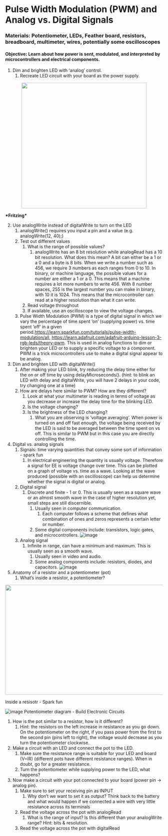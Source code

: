 # Pulse Width Modulation (PWM) and Analog vs. Digital Signals
### Materials: Potentiometer, LEDs, Feather board, resistors, breadboard, multimeter, wires, potentially some oscilloscopes
#### Objective: Learn about how power is sent, modulated, and interpreted by microcontrollers and electrical components.
1. Dim and brighten LED with ‘analog’ control.
   1. Recreate LED circuit with your board as the power supply.
<p align="center">
  <img width="400" height="400" src="https://user-images.githubusercontent.com/52707386/61998579-04ca5600-b067-11e9-8cd6-5c3d1ca73482.png">
</p>  
<b>*Fritzing*</b><br>


   2. Use analogWrite instead of digitalWrite to turn on the LED
      1. analogWrite() requires you input a pin and a value (e.g. analogWrite(12, 40);)
      2. Test out different values
         1. What is the range of possible values?
            1. analogWrite has an 8 bit resolution while analogRead has a 10 bit resolution. What does this mean? A bit can either be a 1 or a 0 and a byte is 8 bits. When we write a number such as 456, we require 3 numbers as each ranges from 0 to 10. In binary, or machine language, the possible values for a number are either a 1 or a 0. This means that a machine requires a lot more numbers to write 456. With 8 number spaces, 255 is the largest number you can make in binary, with 10 it is 1024. This means that the microcontroller can read at a higher resolution than what it can write.
         2. Read voltage throughout
         3. If available, use an oscilloscope to view the voltage changes.
      3. Pulse Width Modulation (PWM) is a type of digital signal in which we vary the percentage of time spent ‘on’ (supplying power) vs. time spent ‘off’ in a given period.https://learn.sparkfun.com/tutorials/pulse-width-modulation/all, https://learn.adafruit.com/adafruit-arduino-lesson-3-rgb-leds/theory-pwm. This is used in analog functions to dim or brighten your LED or to supply a specific voltage to a component. PWM is a trick microcontrollers use to make a digital signal appear to be analog.
2. Dim and brighten LED with digitalWrite()
   1. After making your LED blink, try reducing the delay time either for the on or off time by using delayMicroseconds(). (hint: to blink an LED with delay and digitalWrite, you will have 2 delays in your code, try changing one at a time)
   2. How are delays here similar to PWM? How are they different?
      1. Look at what your multimeter is reading in terms of voltage as you decrease or increase the delay time for the blinking LED.
      2. Is the voltage changing?
      3. Is the brightness of the LED changing?
         1. What you are observing is ‘voltage averaging’. When power is turned on and off fast enough, the voltage being received by the LED is said to be averaged between the time spent on vs off. This is similar to PWM but in this case you are directly controlling the time.
3. Digital vs. analog signals
   1. Signals: time varying quantities that convey some sort of information - spark fun
      1. In electrical engineering the quantity is usually voltage. Therefore a signal for EE is voltage change over time. This can be plotted on a graph of voltage vs. time as a wave. Looking at the wave produced (possible with an oscilloscope) can help us determine whether the signal is digital or analog.
   2. Digital signal
      1. Discrete and finite - 1 or 0. This is usually seen as a square wave or an almost smooth wave in the case of higher resolution yet, small steps are still discernible.
         1. Usually seen in computer communication.
            1. Each computer follows a scheme that defines what combination of ones and zeros represents a certain letter or number.
         2. Some digital components include: transistors, logic gates, and microcontrollers.
         ![image](https://user-images.githubusercontent.com/52707386/62011774-94d4d200-b131-11e9-84e8-cd252f1534c1.png)
   3. Analog signal
      1. Infinite in range, can have a minimum and maximum. This is usually seen as a smooth wave.
         1. Usually seen in video and audio.
         2. Some analog components include: resistors, diodes, and capacitors.
         ![image](https://user-images.githubusercontent.com/52707386/62011787-d6657d00-b131-11e9-9c7a-a764c5bc6caa.png)
4. Anatomy of a resistor and a potentiometer (pot)
   1. What’s inside a resistor, a potentiometer?
<p align="center">
  <img width="700" height="350" src="https://user-images.githubusercontent.com/52707386/62011802-19275500-b132-11e9-9bf4-4bc812a81c8e.png">
</p>  
 Inside a resisotr - Spark fun
   
   ![image](https://user-images.githubusercontent.com/52707386/62011816-525fc500-b132-11e9-8da9-c7ee6b88a0ba.png)
   Potentiometer diagram - Build Electronic Circuits
   
   1. How is the pot similar to a resistor, how is it different?
         1. Hint: the resistors on the left increase in resistance as you go down. On the potentiometer on the right, if you pass power from the first to the second pin (pins left to right), the voltage would decrease as you turn the potentiometer clockwise.
   2. Make a circuit with an LED and connect the pot to the LED.
      1. Make sure the resistance range is suitable for your LED and board (V=IR) (different pots have different resistance ranges). When in doubt, go for a greater resistance.
      2. Turn the potentiometer while supplying power to the LED, what happens?
   3. Now make a circuit with your pot connected to your board (power pin -> analog pin).
      1. Make sure to set your receiving pin as INPUT
         1. Why don’t we want to set it as output? Think back to the battery and what would happen if we connected a wire with very little resistance across its terminals
      2. Read the voltage across the pot with analogRead
         1. What is the range of input? Is this different than your analogWrite range? Hint: bits & resolution.
      3. Read the voltage across the pot with digitalRead
      

